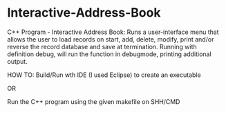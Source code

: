 # Interactive-Address-Book
C++ Program - Interactive Address Book: Runs a user-interface menu that allows the user to load records on start, add, delete, modify, print and/or reverse the record database and save at termination. Running with definition debug, will run the function in debugmode, printing additional output.

HOW TO:
Build/Run wth IDE (I used Eclipse) to create an executable

OR

Run the C++ program using the given makefile on SHH/CMD
